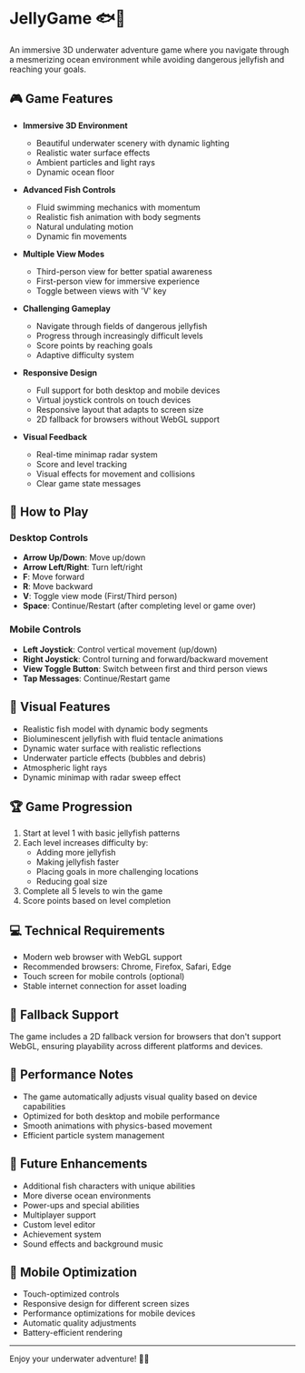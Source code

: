 # JellyGame 🐟🪼

An immersive 3D underwater adventure game where you navigate through a mesmerizing ocean environment while avoiding dangerous jellyfish and reaching your goals.

## 🎮 Game Features

- **Immersive 3D Environment**
  - Beautiful underwater scenery with dynamic lighting
  - Realistic water surface effects
  - Ambient particles and light rays
  - Dynamic ocean floor

- **Advanced Fish Controls**
  - Fluid swimming mechanics with momentum
  - Realistic fish animation with body segments
  - Natural undulating motion
  - Dynamic fin movements

- **Multiple View Modes**
  - Third-person view for better spatial awareness
  - First-person view for immersive experience
  - Toggle between views with 'V' key

- **Challenging Gameplay**
  - Navigate through fields of dangerous jellyfish
  - Progress through increasingly difficult levels
  - Score points by reaching goals
  - Adaptive difficulty system

- **Responsive Design**
  - Full support for both desktop and mobile devices
  - Virtual joystick controls on touch devices
  - Responsive layout that adapts to screen size
  - 2D fallback for browsers without WebGL support

- **Visual Feedback**
  - Real-time minimap radar system
  - Score and level tracking
  - Visual effects for movement and collisions
  - Clear game state messages

## 🎯 How to Play

### Desktop Controls
- **Arrow Up/Down**: Move up/down
- **Arrow Left/Right**: Turn left/right
- **F**: Move forward
- **R**: Move backward
- **V**: Toggle view mode (First/Third person)
- **Space**: Continue/Restart (after completing level or game over)

### Mobile Controls
- **Left Joystick**: Control vertical movement (up/down)
- **Right Joystick**: Control turning and forward/backward movement
- **View Toggle Button**: Switch between first and third person views
- **Tap Messages**: Continue/Restart game

## 🎨 Visual Features

- Realistic fish model with dynamic body segments
- Bioluminescent jellyfish with fluid tentacle animations
- Dynamic water surface with realistic reflections
- Underwater particle effects (bubbles and debris)
- Atmospheric light rays
- Dynamic minimap with radar sweep effect

## 🏆 Game Progression

1. Start at level 1 with basic jellyfish patterns
2. Each level increases difficulty by:
   - Adding more jellyfish
   - Making jellyfish faster
   - Placing goals in more challenging locations
   - Reducing goal size
3. Complete all 5 levels to win the game
4. Score points based on level completion

## 💻 Technical Requirements

- Modern web browser with WebGL support
- Recommended browsers: Chrome, Firefox, Safari, Edge
- Touch screen for mobile controls (optional)
- Stable internet connection for asset loading

## 🔧 Fallback Support

The game includes a 2D fallback version for browsers that don't support WebGL, ensuring playability across different platforms and devices.

## 🎵 Performance Notes

- The game automatically adjusts visual quality based on device capabilities
- Optimized for both desktop and mobile performance
- Smooth animations with physics-based movement
- Efficient particle system management

## 🚀 Future Enhancements

- Additional fish characters with unique abilities
- More diverse ocean environments
- Power-ups and special abilities
- Multiplayer support
- Custom level editor
- Achievement system
- Sound effects and background music

## 📱 Mobile Optimization

- Touch-optimized controls
- Responsive design for different screen sizes
- Performance optimizations for mobile devices
- Automatic quality adjustments
- Battery-efficient rendering

---

Enjoy your underwater adventure! 🌊✨ 
